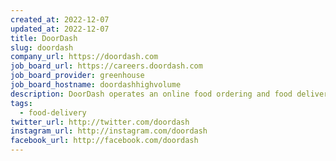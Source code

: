 ```yaml
---
created_at: 2022-12-07
updated_at: 2022-12-07
title: DoorDash
slug: doordash
company_url: https://doordash.com
job_board_url: https://careers.doordash.com
job_board_provider: greenhouse
job_board_hostname: doordashhighvolume
description: DoorDash operates an online food ordering and food delivery platform
tags:
  - food-delivery
twitter_url: http://twitter.com/doordash
instagram_url: http://instagram.com/doordash
facebook_url: http://facebook.com/doordash
---
```

